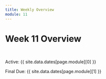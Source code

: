 ```yaml
---
title: Weekly Overview
module: 11
---
```


# Week 11 Overview


<br />


Active: {{ site.data.dates[page.module][0] }}

Final Due: {{ site.data.dates[page.module][1] }}



